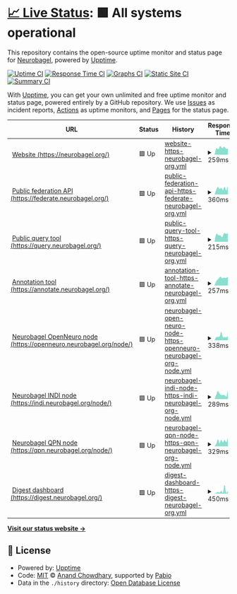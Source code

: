 # [📈 Live Status](https://status.neurobagel.org): <!--live status--> **🟩 All systems operational**

This repository contains the open-source uptime monitor and status page for [Neurobagel](https://neurobagel.org/), powered by [Upptime](https://github.com/upptime/upptime).

[![Uptime CI](https://github.com/neurobagel/upptime/workflows/Uptime%20CI/badge.svg)](https://github.com/neurobagel/upptime/actions?query=workflow%3A%22Uptime+CI%22)
[![Response Time CI](https://github.com/neurobagel/upptime/workflows/Response%20Time%20CI/badge.svg)](https://github.com/neurobagel/upptime/actions?query=workflow%3A%22Response+Time+CI%22)
[![Graphs CI](https://github.com/neurobagel/upptime/workflows/Graphs%20CI/badge.svg)](https://github.com/neurobagel/upptime/actions?query=workflow%3A%22Graphs+CI%22)
[![Static Site CI](https://github.com/neurobagel/upptime/workflows/Static%20Site%20CI/badge.svg)](https://github.com/neurobagel/upptime/actions?query=workflow%3A%22Static+Site+CI%22)
[![Summary CI](https://github.com/neurobagel/upptime/workflows/Summary%20CI/badge.svg)](https://github.com/neurobagel/upptime/actions?query=workflow%3A%22Summary+CI%22)

With [Upptime](https://upptime.js.org), you can get your own unlimited and free uptime monitor and status page, powered entirely by a GitHub repository. We use [Issues](https://github.com/neurobagel/upptime/issues) as incident reports, [Actions](https://github.com/neurobagel/upptime/actions) as uptime monitors, and [Pages](https://status.neurobagel.org) for the status page.

<!--start: status pages-->
<!-- This summary is generated by Upptime (https://github.com/upptime/upptime) -->
<!-- Do not edit this manually, your changes will be overwritten -->
<!-- prettier-ignore -->
| URL | Status | History | Response Time | Uptime |
| --- | ------ | ------- | ------------- | ------ |
| <img alt="" src="https://icons.duckduckgo.com/ip3/neurobagel.org.ico" height="13"> [Website (https://neurobagel.org/)](https://neurobagel.org/) | 🟩 Up | [website-https-neurobagel-org.yml](https://github.com/neurobagel/upptime/commits/HEAD/history/website-https-neurobagel-org.yml) | <details><summary><img alt="Response time graph" src="./graphs/website-https-neurobagel-org/response-time-week.png" height="20"> 259ms</summary><br><a href="https://status.neurobagel.org/history/website-https-neurobagel-org"><img alt="Response time 242" src="https://img.shields.io/endpoint?url=https%3A%2F%2Fraw.githubusercontent.com%2Fneurobagel%2Fupptime%2FHEAD%2Fapi%2Fwebsite-https-neurobagel-org%2Fresponse-time.json"></a><br><a href="https://status.neurobagel.org/history/website-https-neurobagel-org"><img alt="24-hour response time 234" src="https://img.shields.io/endpoint?url=https%3A%2F%2Fraw.githubusercontent.com%2Fneurobagel%2Fupptime%2FHEAD%2Fapi%2Fwebsite-https-neurobagel-org%2Fresponse-time-day.json"></a><br><a href="https://status.neurobagel.org/history/website-https-neurobagel-org"><img alt="7-day response time 259" src="https://img.shields.io/endpoint?url=https%3A%2F%2Fraw.githubusercontent.com%2Fneurobagel%2Fupptime%2FHEAD%2Fapi%2Fwebsite-https-neurobagel-org%2Fresponse-time-week.json"></a><br><a href="https://status.neurobagel.org/history/website-https-neurobagel-org"><img alt="30-day response time 257" src="https://img.shields.io/endpoint?url=https%3A%2F%2Fraw.githubusercontent.com%2Fneurobagel%2Fupptime%2FHEAD%2Fapi%2Fwebsite-https-neurobagel-org%2Fresponse-time-month.json"></a><br><a href="https://status.neurobagel.org/history/website-https-neurobagel-org"><img alt="1-year response time 245" src="https://img.shields.io/endpoint?url=https%3A%2F%2Fraw.githubusercontent.com%2Fneurobagel%2Fupptime%2FHEAD%2Fapi%2Fwebsite-https-neurobagel-org%2Fresponse-time-year.json"></a></details> | <details><summary><a href="https://status.neurobagel.org/history/website-https-neurobagel-org">100.00%</a></summary><a href="https://status.neurobagel.org/history/website-https-neurobagel-org"><img alt="All-time uptime 99.22%" src="https://img.shields.io/endpoint?url=https%3A%2F%2Fraw.githubusercontent.com%2Fneurobagel%2Fupptime%2FHEAD%2Fapi%2Fwebsite-https-neurobagel-org%2Fuptime.json"></a><br><a href="https://status.neurobagel.org/history/website-https-neurobagel-org"><img alt="24-hour uptime 100.00%" src="https://img.shields.io/endpoint?url=https%3A%2F%2Fraw.githubusercontent.com%2Fneurobagel%2Fupptime%2FHEAD%2Fapi%2Fwebsite-https-neurobagel-org%2Fuptime-day.json"></a><br><a href="https://status.neurobagel.org/history/website-https-neurobagel-org"><img alt="7-day uptime 100.00%" src="https://img.shields.io/endpoint?url=https%3A%2F%2Fraw.githubusercontent.com%2Fneurobagel%2Fupptime%2FHEAD%2Fapi%2Fwebsite-https-neurobagel-org%2Fuptime-week.json"></a><br><a href="https://status.neurobagel.org/history/website-https-neurobagel-org"><img alt="30-day uptime 100.00%" src="https://img.shields.io/endpoint?url=https%3A%2F%2Fraw.githubusercontent.com%2Fneurobagel%2Fupptime%2FHEAD%2Fapi%2Fwebsite-https-neurobagel-org%2Fuptime-month.json"></a><br><a href="https://status.neurobagel.org/history/website-https-neurobagel-org"><img alt="1-year uptime 99.96%" src="https://img.shields.io/endpoint?url=https%3A%2F%2Fraw.githubusercontent.com%2Fneurobagel%2Fupptime%2FHEAD%2Fapi%2Fwebsite-https-neurobagel-org%2Fuptime-year.json"></a></details>
| <img alt="" src="https://icons.duckduckgo.com/ip3/federate.neurobagel.org.ico" height="13"> [Public federation API (https://federate.neurobagel.org/)](https://federate.neurobagel.org/docs) | 🟩 Up | [public-federation-api-https-federate-neurobagel-org.yml](https://github.com/neurobagel/upptime/commits/HEAD/history/public-federation-api-https-federate-neurobagel-org.yml) | <details><summary><img alt="Response time graph" src="./graphs/public-federation-api-https-federate-neurobagel-org/response-time-week.png" height="20"> 360ms</summary><br><a href="https://status.neurobagel.org/history/public-federation-api-https-federate-neurobagel-org"><img alt="Response time 390" src="https://img.shields.io/endpoint?url=https%3A%2F%2Fraw.githubusercontent.com%2Fneurobagel%2Fupptime%2FHEAD%2Fapi%2Fpublic-federation-api-https-federate-neurobagel-org%2Fresponse-time.json"></a><br><a href="https://status.neurobagel.org/history/public-federation-api-https-federate-neurobagel-org"><img alt="24-hour response time 457" src="https://img.shields.io/endpoint?url=https%3A%2F%2Fraw.githubusercontent.com%2Fneurobagel%2Fupptime%2FHEAD%2Fapi%2Fpublic-federation-api-https-federate-neurobagel-org%2Fresponse-time-day.json"></a><br><a href="https://status.neurobagel.org/history/public-federation-api-https-federate-neurobagel-org"><img alt="7-day response time 360" src="https://img.shields.io/endpoint?url=https%3A%2F%2Fraw.githubusercontent.com%2Fneurobagel%2Fupptime%2FHEAD%2Fapi%2Fpublic-federation-api-https-federate-neurobagel-org%2Fresponse-time-week.json"></a><br><a href="https://status.neurobagel.org/history/public-federation-api-https-federate-neurobagel-org"><img alt="30-day response time 334" src="https://img.shields.io/endpoint?url=https%3A%2F%2Fraw.githubusercontent.com%2Fneurobagel%2Fupptime%2FHEAD%2Fapi%2Fpublic-federation-api-https-federate-neurobagel-org%2Fresponse-time-month.json"></a><br><a href="https://status.neurobagel.org/history/public-federation-api-https-federate-neurobagel-org"><img alt="1-year response time 368" src="https://img.shields.io/endpoint?url=https%3A%2F%2Fraw.githubusercontent.com%2Fneurobagel%2Fupptime%2FHEAD%2Fapi%2Fpublic-federation-api-https-federate-neurobagel-org%2Fresponse-time-year.json"></a></details> | <details><summary><a href="https://status.neurobagel.org/history/public-federation-api-https-federate-neurobagel-org">100.00%</a></summary><a href="https://status.neurobagel.org/history/public-federation-api-https-federate-neurobagel-org"><img alt="All-time uptime 100.00%" src="https://img.shields.io/endpoint?url=https%3A%2F%2Fraw.githubusercontent.com%2Fneurobagel%2Fupptime%2FHEAD%2Fapi%2Fpublic-federation-api-https-federate-neurobagel-org%2Fuptime.json"></a><br><a href="https://status.neurobagel.org/history/public-federation-api-https-federate-neurobagel-org"><img alt="24-hour uptime 100.00%" src="https://img.shields.io/endpoint?url=https%3A%2F%2Fraw.githubusercontent.com%2Fneurobagel%2Fupptime%2FHEAD%2Fapi%2Fpublic-federation-api-https-federate-neurobagel-org%2Fuptime-day.json"></a><br><a href="https://status.neurobagel.org/history/public-federation-api-https-federate-neurobagel-org"><img alt="7-day uptime 100.00%" src="https://img.shields.io/endpoint?url=https%3A%2F%2Fraw.githubusercontent.com%2Fneurobagel%2Fupptime%2FHEAD%2Fapi%2Fpublic-federation-api-https-federate-neurobagel-org%2Fuptime-week.json"></a><br><a href="https://status.neurobagel.org/history/public-federation-api-https-federate-neurobagel-org"><img alt="30-day uptime 100.00%" src="https://img.shields.io/endpoint?url=https%3A%2F%2Fraw.githubusercontent.com%2Fneurobagel%2Fupptime%2FHEAD%2Fapi%2Fpublic-federation-api-https-federate-neurobagel-org%2Fuptime-month.json"></a><br><a href="https://status.neurobagel.org/history/public-federation-api-https-federate-neurobagel-org"><img alt="1-year uptime 100.00%" src="https://img.shields.io/endpoint?url=https%3A%2F%2Fraw.githubusercontent.com%2Fneurobagel%2Fupptime%2FHEAD%2Fapi%2Fpublic-federation-api-https-federate-neurobagel-org%2Fuptime-year.json"></a></details>
| <img alt="" src="https://icons.duckduckgo.com/ip3/query.neurobagel.org.ico" height="13"> [Public query tool (https://query.neurobagel.org/)](https://query.neurobagel.org/) | 🟩 Up | [public-query-tool-https-query-neurobagel-org.yml](https://github.com/neurobagel/upptime/commits/HEAD/history/public-query-tool-https-query-neurobagel-org.yml) | <details><summary><img alt="Response time graph" src="./graphs/public-query-tool-https-query-neurobagel-org/response-time-week.png" height="20"> 215ms</summary><br><a href="https://status.neurobagel.org/history/public-query-tool-https-query-neurobagel-org"><img alt="Response time 214" src="https://img.shields.io/endpoint?url=https%3A%2F%2Fraw.githubusercontent.com%2Fneurobagel%2Fupptime%2FHEAD%2Fapi%2Fpublic-query-tool-https-query-neurobagel-org%2Fresponse-time.json"></a><br><a href="https://status.neurobagel.org/history/public-query-tool-https-query-neurobagel-org"><img alt="24-hour response time 99" src="https://img.shields.io/endpoint?url=https%3A%2F%2Fraw.githubusercontent.com%2Fneurobagel%2Fupptime%2FHEAD%2Fapi%2Fpublic-query-tool-https-query-neurobagel-org%2Fresponse-time-day.json"></a><br><a href="https://status.neurobagel.org/history/public-query-tool-https-query-neurobagel-org"><img alt="7-day response time 215" src="https://img.shields.io/endpoint?url=https%3A%2F%2Fraw.githubusercontent.com%2Fneurobagel%2Fupptime%2FHEAD%2Fapi%2Fpublic-query-tool-https-query-neurobagel-org%2Fresponse-time-week.json"></a><br><a href="https://status.neurobagel.org/history/public-query-tool-https-query-neurobagel-org"><img alt="30-day response time 247" src="https://img.shields.io/endpoint?url=https%3A%2F%2Fraw.githubusercontent.com%2Fneurobagel%2Fupptime%2FHEAD%2Fapi%2Fpublic-query-tool-https-query-neurobagel-org%2Fresponse-time-month.json"></a><br><a href="https://status.neurobagel.org/history/public-query-tool-https-query-neurobagel-org"><img alt="1-year response time 223" src="https://img.shields.io/endpoint?url=https%3A%2F%2Fraw.githubusercontent.com%2Fneurobagel%2Fupptime%2FHEAD%2Fapi%2Fpublic-query-tool-https-query-neurobagel-org%2Fresponse-time-year.json"></a></details> | <details><summary><a href="https://status.neurobagel.org/history/public-query-tool-https-query-neurobagel-org">100.00%</a></summary><a href="https://status.neurobagel.org/history/public-query-tool-https-query-neurobagel-org"><img alt="All-time uptime 99.95%" src="https://img.shields.io/endpoint?url=https%3A%2F%2Fraw.githubusercontent.com%2Fneurobagel%2Fupptime%2FHEAD%2Fapi%2Fpublic-query-tool-https-query-neurobagel-org%2Fuptime.json"></a><br><a href="https://status.neurobagel.org/history/public-query-tool-https-query-neurobagel-org"><img alt="24-hour uptime 100.00%" src="https://img.shields.io/endpoint?url=https%3A%2F%2Fraw.githubusercontent.com%2Fneurobagel%2Fupptime%2FHEAD%2Fapi%2Fpublic-query-tool-https-query-neurobagel-org%2Fuptime-day.json"></a><br><a href="https://status.neurobagel.org/history/public-query-tool-https-query-neurobagel-org"><img alt="7-day uptime 100.00%" src="https://img.shields.io/endpoint?url=https%3A%2F%2Fraw.githubusercontent.com%2Fneurobagel%2Fupptime%2FHEAD%2Fapi%2Fpublic-query-tool-https-query-neurobagel-org%2Fuptime-week.json"></a><br><a href="https://status.neurobagel.org/history/public-query-tool-https-query-neurobagel-org"><img alt="30-day uptime 100.00%" src="https://img.shields.io/endpoint?url=https%3A%2F%2Fraw.githubusercontent.com%2Fneurobagel%2Fupptime%2FHEAD%2Fapi%2Fpublic-query-tool-https-query-neurobagel-org%2Fuptime-month.json"></a><br><a href="https://status.neurobagel.org/history/public-query-tool-https-query-neurobagel-org"><img alt="1-year uptime 100.00%" src="https://img.shields.io/endpoint?url=https%3A%2F%2Fraw.githubusercontent.com%2Fneurobagel%2Fupptime%2FHEAD%2Fapi%2Fpublic-query-tool-https-query-neurobagel-org%2Fuptime-year.json"></a></details>
| <img alt="" src="https://icons.duckduckgo.com/ip3/annotate.neurobagel.org.ico" height="13"> [Annotation tool (https://annotate.neurobagel.org/)](https://annotate.neurobagel.org/) | 🟩 Up | [annotation-tool-https-annotate-neurobagel-org.yml](https://github.com/neurobagel/upptime/commits/HEAD/history/annotation-tool-https-annotate-neurobagel-org.yml) | <details><summary><img alt="Response time graph" src="./graphs/annotation-tool-https-annotate-neurobagel-org/response-time-week.png" height="20"> 257ms</summary><br><a href="https://status.neurobagel.org/history/annotation-tool-https-annotate-neurobagel-org"><img alt="Response time 247" src="https://img.shields.io/endpoint?url=https%3A%2F%2Fraw.githubusercontent.com%2Fneurobagel%2Fupptime%2FHEAD%2Fapi%2Fannotation-tool-https-annotate-neurobagel-org%2Fresponse-time.json"></a><br><a href="https://status.neurobagel.org/history/annotation-tool-https-annotate-neurobagel-org"><img alt="24-hour response time 241" src="https://img.shields.io/endpoint?url=https%3A%2F%2Fraw.githubusercontent.com%2Fneurobagel%2Fupptime%2FHEAD%2Fapi%2Fannotation-tool-https-annotate-neurobagel-org%2Fresponse-time-day.json"></a><br><a href="https://status.neurobagel.org/history/annotation-tool-https-annotate-neurobagel-org"><img alt="7-day response time 257" src="https://img.shields.io/endpoint?url=https%3A%2F%2Fraw.githubusercontent.com%2Fneurobagel%2Fupptime%2FHEAD%2Fapi%2Fannotation-tool-https-annotate-neurobagel-org%2Fresponse-time-week.json"></a><br><a href="https://status.neurobagel.org/history/annotation-tool-https-annotate-neurobagel-org"><img alt="30-day response time 252" src="https://img.shields.io/endpoint?url=https%3A%2F%2Fraw.githubusercontent.com%2Fneurobagel%2Fupptime%2FHEAD%2Fapi%2Fannotation-tool-https-annotate-neurobagel-org%2Fresponse-time-month.json"></a><br><a href="https://status.neurobagel.org/history/annotation-tool-https-annotate-neurobagel-org"><img alt="1-year response time 261" src="https://img.shields.io/endpoint?url=https%3A%2F%2Fraw.githubusercontent.com%2Fneurobagel%2Fupptime%2FHEAD%2Fapi%2Fannotation-tool-https-annotate-neurobagel-org%2Fresponse-time-year.json"></a></details> | <details><summary><a href="https://status.neurobagel.org/history/annotation-tool-https-annotate-neurobagel-org">100.00%</a></summary><a href="https://status.neurobagel.org/history/annotation-tool-https-annotate-neurobagel-org"><img alt="All-time uptime 99.99%" src="https://img.shields.io/endpoint?url=https%3A%2F%2Fraw.githubusercontent.com%2Fneurobagel%2Fupptime%2FHEAD%2Fapi%2Fannotation-tool-https-annotate-neurobagel-org%2Fuptime.json"></a><br><a href="https://status.neurobagel.org/history/annotation-tool-https-annotate-neurobagel-org"><img alt="24-hour uptime 100.00%" src="https://img.shields.io/endpoint?url=https%3A%2F%2Fraw.githubusercontent.com%2Fneurobagel%2Fupptime%2FHEAD%2Fapi%2Fannotation-tool-https-annotate-neurobagel-org%2Fuptime-day.json"></a><br><a href="https://status.neurobagel.org/history/annotation-tool-https-annotate-neurobagel-org"><img alt="7-day uptime 100.00%" src="https://img.shields.io/endpoint?url=https%3A%2F%2Fraw.githubusercontent.com%2Fneurobagel%2Fupptime%2FHEAD%2Fapi%2Fannotation-tool-https-annotate-neurobagel-org%2Fuptime-week.json"></a><br><a href="https://status.neurobagel.org/history/annotation-tool-https-annotate-neurobagel-org"><img alt="30-day uptime 100.00%" src="https://img.shields.io/endpoint?url=https%3A%2F%2Fraw.githubusercontent.com%2Fneurobagel%2Fupptime%2FHEAD%2Fapi%2Fannotation-tool-https-annotate-neurobagel-org%2Fuptime-month.json"></a><br><a href="https://status.neurobagel.org/history/annotation-tool-https-annotate-neurobagel-org"><img alt="1-year uptime 100.00%" src="https://img.shields.io/endpoint?url=https%3A%2F%2Fraw.githubusercontent.com%2Fneurobagel%2Fupptime%2FHEAD%2Fapi%2Fannotation-tool-https-annotate-neurobagel-org%2Fuptime-year.json"></a></details>
| <img alt="" src="https://icons.duckduckgo.com/ip3/openneuro.neurobagel.org.ico" height="13"> [Neurobagel OpenNeuro node (https://openneuro.neurobagel.org/node/)](https://openneuro.neurobagel.org/node/) | 🟩 Up | [neurobagel-open-neuro-node-https-openneuro-neurobagel-org-node.yml](https://github.com/neurobagel/upptime/commits/HEAD/history/neurobagel-open-neuro-node-https-openneuro-neurobagel-org-node.yml) | <details><summary><img alt="Response time graph" src="./graphs/neurobagel-open-neuro-node-https-openneuro-neurobagel-org-node/response-time-week.png" height="20"> 338ms</summary><br><a href="https://status.neurobagel.org/history/neurobagel-open-neuro-node-https-openneuro-neurobagel-org-node"><img alt="Response time 347" src="https://img.shields.io/endpoint?url=https%3A%2F%2Fraw.githubusercontent.com%2Fneurobagel%2Fupptime%2FHEAD%2Fapi%2Fneurobagel-open-neuro-node-https-openneuro-neurobagel-org-node%2Fresponse-time.json"></a><br><a href="https://status.neurobagel.org/history/neurobagel-open-neuro-node-https-openneuro-neurobagel-org-node"><img alt="24-hour response time 478" src="https://img.shields.io/endpoint?url=https%3A%2F%2Fraw.githubusercontent.com%2Fneurobagel%2Fupptime%2FHEAD%2Fapi%2Fneurobagel-open-neuro-node-https-openneuro-neurobagel-org-node%2Fresponse-time-day.json"></a><br><a href="https://status.neurobagel.org/history/neurobagel-open-neuro-node-https-openneuro-neurobagel-org-node"><img alt="7-day response time 338" src="https://img.shields.io/endpoint?url=https%3A%2F%2Fraw.githubusercontent.com%2Fneurobagel%2Fupptime%2FHEAD%2Fapi%2Fneurobagel-open-neuro-node-https-openneuro-neurobagel-org-node%2Fresponse-time-week.json"></a><br><a href="https://status.neurobagel.org/history/neurobagel-open-neuro-node-https-openneuro-neurobagel-org-node"><img alt="30-day response time 313" src="https://img.shields.io/endpoint?url=https%3A%2F%2Fraw.githubusercontent.com%2Fneurobagel%2Fupptime%2FHEAD%2Fapi%2Fneurobagel-open-neuro-node-https-openneuro-neurobagel-org-node%2Fresponse-time-month.json"></a><br><a href="https://status.neurobagel.org/history/neurobagel-open-neuro-node-https-openneuro-neurobagel-org-node"><img alt="1-year response time 347" src="https://img.shields.io/endpoint?url=https%3A%2F%2Fraw.githubusercontent.com%2Fneurobagel%2Fupptime%2FHEAD%2Fapi%2Fneurobagel-open-neuro-node-https-openneuro-neurobagel-org-node%2Fresponse-time-year.json"></a></details> | <details><summary><a href="https://status.neurobagel.org/history/neurobagel-open-neuro-node-https-openneuro-neurobagel-org-node">100.00%</a></summary><a href="https://status.neurobagel.org/history/neurobagel-open-neuro-node-https-openneuro-neurobagel-org-node"><img alt="All-time uptime 100.00%" src="https://img.shields.io/endpoint?url=https%3A%2F%2Fraw.githubusercontent.com%2Fneurobagel%2Fupptime%2FHEAD%2Fapi%2Fneurobagel-open-neuro-node-https-openneuro-neurobagel-org-node%2Fuptime.json"></a><br><a href="https://status.neurobagel.org/history/neurobagel-open-neuro-node-https-openneuro-neurobagel-org-node"><img alt="24-hour uptime 100.00%" src="https://img.shields.io/endpoint?url=https%3A%2F%2Fraw.githubusercontent.com%2Fneurobagel%2Fupptime%2FHEAD%2Fapi%2Fneurobagel-open-neuro-node-https-openneuro-neurobagel-org-node%2Fuptime-day.json"></a><br><a href="https://status.neurobagel.org/history/neurobagel-open-neuro-node-https-openneuro-neurobagel-org-node"><img alt="7-day uptime 100.00%" src="https://img.shields.io/endpoint?url=https%3A%2F%2Fraw.githubusercontent.com%2Fneurobagel%2Fupptime%2FHEAD%2Fapi%2Fneurobagel-open-neuro-node-https-openneuro-neurobagel-org-node%2Fuptime-week.json"></a><br><a href="https://status.neurobagel.org/history/neurobagel-open-neuro-node-https-openneuro-neurobagel-org-node"><img alt="30-day uptime 100.00%" src="https://img.shields.io/endpoint?url=https%3A%2F%2Fraw.githubusercontent.com%2Fneurobagel%2Fupptime%2FHEAD%2Fapi%2Fneurobagel-open-neuro-node-https-openneuro-neurobagel-org-node%2Fuptime-month.json"></a><br><a href="https://status.neurobagel.org/history/neurobagel-open-neuro-node-https-openneuro-neurobagel-org-node"><img alt="1-year uptime 100.00%" src="https://img.shields.io/endpoint?url=https%3A%2F%2Fraw.githubusercontent.com%2Fneurobagel%2Fupptime%2FHEAD%2Fapi%2Fneurobagel-open-neuro-node-https-openneuro-neurobagel-org-node%2Fuptime-year.json"></a></details>
| <img alt="" src="https://icons.duckduckgo.com/ip3/indi.neurobagel.org.ico" height="13"> [Neurobagel INDI node (https://indi.neurobagel.org/node/)](https://indi.neurobagel.org/node/) | 🟩 Up | [neurobagel-indi-node-https-indi-neurobagel-org-node.yml](https://github.com/neurobagel/upptime/commits/HEAD/history/neurobagel-indi-node-https-indi-neurobagel-org-node.yml) | <details><summary><img alt="Response time graph" src="./graphs/neurobagel-indi-node-https-indi-neurobagel-org-node/response-time-week.png" height="20"> 289ms</summary><br><a href="https://status.neurobagel.org/history/neurobagel-indi-node-https-indi-neurobagel-org-node"><img alt="Response time 337" src="https://img.shields.io/endpoint?url=https%3A%2F%2Fraw.githubusercontent.com%2Fneurobagel%2Fupptime%2FHEAD%2Fapi%2Fneurobagel-indi-node-https-indi-neurobagel-org-node%2Fresponse-time.json"></a><br><a href="https://status.neurobagel.org/history/neurobagel-indi-node-https-indi-neurobagel-org-node"><img alt="24-hour response time 315" src="https://img.shields.io/endpoint?url=https%3A%2F%2Fraw.githubusercontent.com%2Fneurobagel%2Fupptime%2FHEAD%2Fapi%2Fneurobagel-indi-node-https-indi-neurobagel-org-node%2Fresponse-time-day.json"></a><br><a href="https://status.neurobagel.org/history/neurobagel-indi-node-https-indi-neurobagel-org-node"><img alt="7-day response time 289" src="https://img.shields.io/endpoint?url=https%3A%2F%2Fraw.githubusercontent.com%2Fneurobagel%2Fupptime%2FHEAD%2Fapi%2Fneurobagel-indi-node-https-indi-neurobagel-org-node%2Fresponse-time-week.json"></a><br><a href="https://status.neurobagel.org/history/neurobagel-indi-node-https-indi-neurobagel-org-node"><img alt="30-day response time 306" src="https://img.shields.io/endpoint?url=https%3A%2F%2Fraw.githubusercontent.com%2Fneurobagel%2Fupptime%2FHEAD%2Fapi%2Fneurobagel-indi-node-https-indi-neurobagel-org-node%2Fresponse-time-month.json"></a><br><a href="https://status.neurobagel.org/history/neurobagel-indi-node-https-indi-neurobagel-org-node"><img alt="1-year response time 337" src="https://img.shields.io/endpoint?url=https%3A%2F%2Fraw.githubusercontent.com%2Fneurobagel%2Fupptime%2FHEAD%2Fapi%2Fneurobagel-indi-node-https-indi-neurobagel-org-node%2Fresponse-time-year.json"></a></details> | <details><summary><a href="https://status.neurobagel.org/history/neurobagel-indi-node-https-indi-neurobagel-org-node">100.00%</a></summary><a href="https://status.neurobagel.org/history/neurobagel-indi-node-https-indi-neurobagel-org-node"><img alt="All-time uptime 100.00%" src="https://img.shields.io/endpoint?url=https%3A%2F%2Fraw.githubusercontent.com%2Fneurobagel%2Fupptime%2FHEAD%2Fapi%2Fneurobagel-indi-node-https-indi-neurobagel-org-node%2Fuptime.json"></a><br><a href="https://status.neurobagel.org/history/neurobagel-indi-node-https-indi-neurobagel-org-node"><img alt="24-hour uptime 100.00%" src="https://img.shields.io/endpoint?url=https%3A%2F%2Fraw.githubusercontent.com%2Fneurobagel%2Fupptime%2FHEAD%2Fapi%2Fneurobagel-indi-node-https-indi-neurobagel-org-node%2Fuptime-day.json"></a><br><a href="https://status.neurobagel.org/history/neurobagel-indi-node-https-indi-neurobagel-org-node"><img alt="7-day uptime 100.00%" src="https://img.shields.io/endpoint?url=https%3A%2F%2Fraw.githubusercontent.com%2Fneurobagel%2Fupptime%2FHEAD%2Fapi%2Fneurobagel-indi-node-https-indi-neurobagel-org-node%2Fuptime-week.json"></a><br><a href="https://status.neurobagel.org/history/neurobagel-indi-node-https-indi-neurobagel-org-node"><img alt="30-day uptime 100.00%" src="https://img.shields.io/endpoint?url=https%3A%2F%2Fraw.githubusercontent.com%2Fneurobagel%2Fupptime%2FHEAD%2Fapi%2Fneurobagel-indi-node-https-indi-neurobagel-org-node%2Fuptime-month.json"></a><br><a href="https://status.neurobagel.org/history/neurobagel-indi-node-https-indi-neurobagel-org-node"><img alt="1-year uptime 100.00%" src="https://img.shields.io/endpoint?url=https%3A%2F%2Fraw.githubusercontent.com%2Fneurobagel%2Fupptime%2FHEAD%2Fapi%2Fneurobagel-indi-node-https-indi-neurobagel-org-node%2Fuptime-year.json"></a></details>
| <img alt="" src="https://icons.duckduckgo.com/ip3/qpn.neurobagel.org.ico" height="13"> [Neurobagel QPN node (https://qpn.neurobagel.org/node/)](https://qpn.neurobagel.org/node/) | 🟩 Up | [neurobagel-qpn-node-https-qpn-neurobagel-org-node.yml](https://github.com/neurobagel/upptime/commits/HEAD/history/neurobagel-qpn-node-https-qpn-neurobagel-org-node.yml) | <details><summary><img alt="Response time graph" src="./graphs/neurobagel-qpn-node-https-qpn-neurobagel-org-node/response-time-week.png" height="20"> 329ms</summary><br><a href="https://status.neurobagel.org/history/neurobagel-qpn-node-https-qpn-neurobagel-org-node"><img alt="Response time 296" src="https://img.shields.io/endpoint?url=https%3A%2F%2Fraw.githubusercontent.com%2Fneurobagel%2Fupptime%2FHEAD%2Fapi%2Fneurobagel-qpn-node-https-qpn-neurobagel-org-node%2Fresponse-time.json"></a><br><a href="https://status.neurobagel.org/history/neurobagel-qpn-node-https-qpn-neurobagel-org-node"><img alt="24-hour response time 439" src="https://img.shields.io/endpoint?url=https%3A%2F%2Fraw.githubusercontent.com%2Fneurobagel%2Fupptime%2FHEAD%2Fapi%2Fneurobagel-qpn-node-https-qpn-neurobagel-org-node%2Fresponse-time-day.json"></a><br><a href="https://status.neurobagel.org/history/neurobagel-qpn-node-https-qpn-neurobagel-org-node"><img alt="7-day response time 329" src="https://img.shields.io/endpoint?url=https%3A%2F%2Fraw.githubusercontent.com%2Fneurobagel%2Fupptime%2FHEAD%2Fapi%2Fneurobagel-qpn-node-https-qpn-neurobagel-org-node%2Fresponse-time-week.json"></a><br><a href="https://status.neurobagel.org/history/neurobagel-qpn-node-https-qpn-neurobagel-org-node"><img alt="30-day response time 298" src="https://img.shields.io/endpoint?url=https%3A%2F%2Fraw.githubusercontent.com%2Fneurobagel%2Fupptime%2FHEAD%2Fapi%2Fneurobagel-qpn-node-https-qpn-neurobagel-org-node%2Fresponse-time-month.json"></a><br><a href="https://status.neurobagel.org/history/neurobagel-qpn-node-https-qpn-neurobagel-org-node"><img alt="1-year response time 296" src="https://img.shields.io/endpoint?url=https%3A%2F%2Fraw.githubusercontent.com%2Fneurobagel%2Fupptime%2FHEAD%2Fapi%2Fneurobagel-qpn-node-https-qpn-neurobagel-org-node%2Fresponse-time-year.json"></a></details> | <details><summary><a href="https://status.neurobagel.org/history/neurobagel-qpn-node-https-qpn-neurobagel-org-node">99.81%</a></summary><a href="https://status.neurobagel.org/history/neurobagel-qpn-node-https-qpn-neurobagel-org-node"><img alt="All-time uptime 99.99%" src="https://img.shields.io/endpoint?url=https%3A%2F%2Fraw.githubusercontent.com%2Fneurobagel%2Fupptime%2FHEAD%2Fapi%2Fneurobagel-qpn-node-https-qpn-neurobagel-org-node%2Fuptime.json"></a><br><a href="https://status.neurobagel.org/history/neurobagel-qpn-node-https-qpn-neurobagel-org-node"><img alt="24-hour uptime 100.00%" src="https://img.shields.io/endpoint?url=https%3A%2F%2Fraw.githubusercontent.com%2Fneurobagel%2Fupptime%2FHEAD%2Fapi%2Fneurobagel-qpn-node-https-qpn-neurobagel-org-node%2Fuptime-day.json"></a><br><a href="https://status.neurobagel.org/history/neurobagel-qpn-node-https-qpn-neurobagel-org-node"><img alt="7-day uptime 99.81%" src="https://img.shields.io/endpoint?url=https%3A%2F%2Fraw.githubusercontent.com%2Fneurobagel%2Fupptime%2FHEAD%2Fapi%2Fneurobagel-qpn-node-https-qpn-neurobagel-org-node%2Fuptime-week.json"></a><br><a href="https://status.neurobagel.org/history/neurobagel-qpn-node-https-qpn-neurobagel-org-node"><img alt="30-day uptime 99.96%" src="https://img.shields.io/endpoint?url=https%3A%2F%2Fraw.githubusercontent.com%2Fneurobagel%2Fupptime%2FHEAD%2Fapi%2Fneurobagel-qpn-node-https-qpn-neurobagel-org-node%2Fuptime-month.json"></a><br><a href="https://status.neurobagel.org/history/neurobagel-qpn-node-https-qpn-neurobagel-org-node"><img alt="1-year uptime 99.99%" src="https://img.shields.io/endpoint?url=https%3A%2F%2Fraw.githubusercontent.com%2Fneurobagel%2Fupptime%2FHEAD%2Fapi%2Fneurobagel-qpn-node-https-qpn-neurobagel-org-node%2Fuptime-year.json"></a></details>
| <img alt="" src="https://icons.duckduckgo.com/ip3/digest.neurobagel.org.ico" height="13"> [Digest dashboard (https://digest.neurobagel.org/)](https://digest.neurobagel.org/) | 🟩 Up | [digest-dashboard-https-digest-neurobagel-org.yml](https://github.com/neurobagel/upptime/commits/HEAD/history/digest-dashboard-https-digest-neurobagel-org.yml) | <details><summary><img alt="Response time graph" src="./graphs/digest-dashboard-https-digest-neurobagel-org/response-time-week.png" height="20"> 450ms</summary><br><a href="https://status.neurobagel.org/history/digest-dashboard-https-digest-neurobagel-org"><img alt="Response time 298" src="https://img.shields.io/endpoint?url=https%3A%2F%2Fraw.githubusercontent.com%2Fneurobagel%2Fupptime%2FHEAD%2Fapi%2Fdigest-dashboard-https-digest-neurobagel-org%2Fresponse-time.json"></a><br><a href="https://status.neurobagel.org/history/digest-dashboard-https-digest-neurobagel-org"><img alt="24-hour response time 452" src="https://img.shields.io/endpoint?url=https%3A%2F%2Fraw.githubusercontent.com%2Fneurobagel%2Fupptime%2FHEAD%2Fapi%2Fdigest-dashboard-https-digest-neurobagel-org%2Fresponse-time-day.json"></a><br><a href="https://status.neurobagel.org/history/digest-dashboard-https-digest-neurobagel-org"><img alt="7-day response time 450" src="https://img.shields.io/endpoint?url=https%3A%2F%2Fraw.githubusercontent.com%2Fneurobagel%2Fupptime%2FHEAD%2Fapi%2Fdigest-dashboard-https-digest-neurobagel-org%2Fresponse-time-week.json"></a><br><a href="https://status.neurobagel.org/history/digest-dashboard-https-digest-neurobagel-org"><img alt="30-day response time 336" src="https://img.shields.io/endpoint?url=https%3A%2F%2Fraw.githubusercontent.com%2Fneurobagel%2Fupptime%2FHEAD%2Fapi%2Fdigest-dashboard-https-digest-neurobagel-org%2Fresponse-time-month.json"></a><br><a href="https://status.neurobagel.org/history/digest-dashboard-https-digest-neurobagel-org"><img alt="1-year response time 298" src="https://img.shields.io/endpoint?url=https%3A%2F%2Fraw.githubusercontent.com%2Fneurobagel%2Fupptime%2FHEAD%2Fapi%2Fdigest-dashboard-https-digest-neurobagel-org%2Fresponse-time-year.json"></a></details> | <details><summary><a href="https://status.neurobagel.org/history/digest-dashboard-https-digest-neurobagel-org">99.73%</a></summary><a href="https://status.neurobagel.org/history/digest-dashboard-https-digest-neurobagel-org"><img alt="All-time uptime 99.96%" src="https://img.shields.io/endpoint?url=https%3A%2F%2Fraw.githubusercontent.com%2Fneurobagel%2Fupptime%2FHEAD%2Fapi%2Fdigest-dashboard-https-digest-neurobagel-org%2Fuptime.json"></a><br><a href="https://status.neurobagel.org/history/digest-dashboard-https-digest-neurobagel-org"><img alt="24-hour uptime 100.00%" src="https://img.shields.io/endpoint?url=https%3A%2F%2Fraw.githubusercontent.com%2Fneurobagel%2Fupptime%2FHEAD%2Fapi%2Fdigest-dashboard-https-digest-neurobagel-org%2Fuptime-day.json"></a><br><a href="https://status.neurobagel.org/history/digest-dashboard-https-digest-neurobagel-org"><img alt="7-day uptime 99.73%" src="https://img.shields.io/endpoint?url=https%3A%2F%2Fraw.githubusercontent.com%2Fneurobagel%2Fupptime%2FHEAD%2Fapi%2Fdigest-dashboard-https-digest-neurobagel-org%2Fuptime-week.json"></a><br><a href="https://status.neurobagel.org/history/digest-dashboard-https-digest-neurobagel-org"><img alt="30-day uptime 99.94%" src="https://img.shields.io/endpoint?url=https%3A%2F%2Fraw.githubusercontent.com%2Fneurobagel%2Fupptime%2FHEAD%2Fapi%2Fdigest-dashboard-https-digest-neurobagel-org%2Fuptime-month.json"></a><br><a href="https://status.neurobagel.org/history/digest-dashboard-https-digest-neurobagel-org"><img alt="1-year uptime 99.96%" src="https://img.shields.io/endpoint?url=https%3A%2F%2Fraw.githubusercontent.com%2Fneurobagel%2Fupptime%2FHEAD%2Fapi%2Fdigest-dashboard-https-digest-neurobagel-org%2Fuptime-year.json"></a></details>

<!--end: status pages-->

[**Visit our status website →**](https://status.neurobagel.org)

## 📄 License

- Powered by: [Upptime](https://github.com/upptime/upptime)
- Code: [MIT](./LICENSE) © [Anand Chowdhary](https://anandchowdhary.com), supported by [Pabio](https://pabio.com)
- Data in the `./history` directory: [Open Database License](https://opendatacommons.org/licenses/odbl/1-0/)

